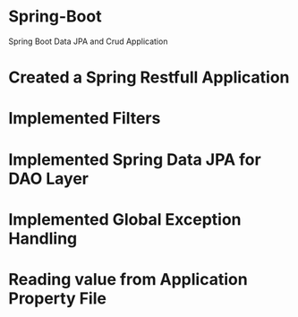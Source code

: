 # Spring-Boot
Spring Boot Data JPA and Crud Application
# Created a Spring Restfull Application
# Implemented Filters
# Implemented Spring Data JPA for DAO Layer
# Implemented Global Exception Handling
# Reading value from Application Property File

